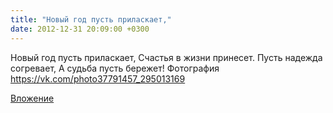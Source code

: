 ```yaml
---
title: "Hовый год пусть приласкает,"
date: 2012-12-31 20:09:00 +0300
---
```


Hовый год пусть приласкает,
Счастья в жизни принесет.
Пусть надежда согревает,
А судьба пусть бережет!
Фотография
https://vk.com/photo37791457_295013169

[Вложение](https://vk.com/photo37791457_295013169)
